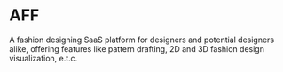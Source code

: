 # AFF
A fashion designing SaaS platform for designers and potential designers alike, offering features like pattern drafting, 2D and 3D fashion design visualization, e.t.c.
